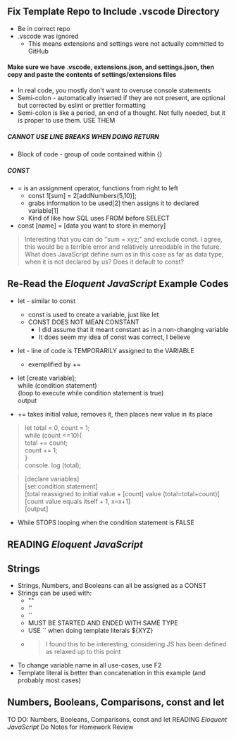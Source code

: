 ## Fix Template Repo to Include .vscode Directory ##
* Be in correct repo
* .vscode was ignored
  * This means extensions and settings were not actually committed to GitHub
#### Make sure we have .vscode, extensions.json, and settings.json, then copy and paste the contents of settings/extensions files ####
* In real code, you mostly don't want to overuse console statements
* Semi-colon - automatically inserted if they are not present, are optional but corrected by eslint or prettier formatting
* Semi-colon is like a period, an end of a thought. Not fully needed, but it is proper to use them. USE THEM
##### CANNOT USE LINE BREAKS WHEN DOING RETURN #####
* Block of code - group of code contained within {}
##### CONST #####
* = is an assignment operator, functions from right to left
  * const 1[sum] = 2[addNumbers(5,10)];
  * grabs information to be used[2] then assigns it to declared variable[1]
  * Kind of like how SQL uses FROM before SELECT
* const [name] = [data you want to store in memory]

> Interesting that you can do "sum = xyz;" and exclude const. I agree, this would be a terrible error and relatively unreadable in the future. What does JavaScript define sum as in this case as far as data type,
> when it is not declared by us? Does it default to const?

## Re-Read the *Eloquent JavaScript* Example Codes ##
* let - similar to const
  * const is used to create a variable, just like let
  * CONST DOES NOT MEAN CONSTANT
    * I did assume that it meant constant as in a non-changing variable
    * It does seem my idea of const was correct, I believe
* let - line of code is TEMPORARILY assigned to the VARIABLE
  * exemplified by +=

* let [create variable];  
  while (condition statement)  
  {loop to execute while condition statement is true)  
  output
* += takes initial value, removes it, then places new value in its place

> let total = 0, count = 1;  
> while (count <=10){  
> total += count;  
> count += 1;  
> }  
> console. log (total);

> [declare variables]  
> [set condition statement]  
> [total reassigned to initial value + [count] value (total=total+count)]  
> [count value equals itself + 1, x=x+1]  
> [output]

* While STOPS looping when the condition statement is FALSE

## READING *Eloquent JavaScript* ##

## Strings ##
* Strings, Numbers, and Booleans can all be assigned as a CONST
* Strings can be used with:
  * ""
  * ''
  * ``
  * MUST BE STARTED AND ENDED WITH SAME TYPE
  * USE `` when doing template literals ${XYZ}
  * > I found this to be interesting, considering JS has been defined as relaxed up to this point
* To change variable name in all use-cases, use F2
* Template literal is better than concatenation in this example (and probably most cases)

## Numbers, Booleans, Comparisons, const and let

TO DO:
Numbers, Booleans, Comparisons, const and let
READING *Eloquent JavaScript*
Do Notes for Homework Review
